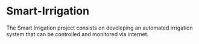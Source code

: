 # Smart-Irrigation
The Smart Irrigation project consists on develeping an automated irrigation system that can be controlled and monitored via internet.
